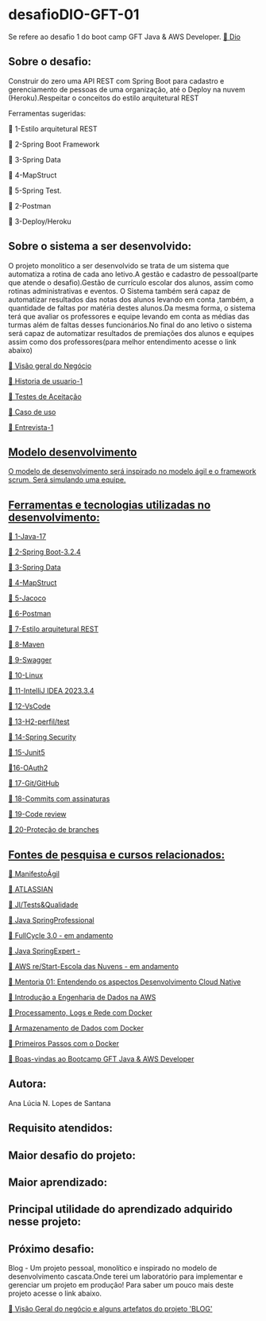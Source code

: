 # desafioDIO-GFT-01



<p> Se refere ao desafio 1 do boot camp  GFT Java & AWS Developer.
 <a href="https://www.dio.me/pro/ai-week?source=google-ads-search-artificial-intelligence-week&utm_source=google-ads&utm_medium=cpc&utm_content=s1&utm_term=search&utm_campaign=artificial-intelligence-week&gad_source=1&gclid=Cj0KCQiAxOauBhCaARIsAEbUSQRTdUBjTKNMir4ZZJXPN20whu3Nf9QAykVtR04N8tu2b_4D0yr-GIIaAvw4EALw_wcB/">🔗 Dio</a>
</p>

<h2>Sobre o desafio:</h2>

<p>
Construir do zero uma API REST com Spring Boot para cadastro e gerenciamento de pessoas de uma organização, até o Deploy na nuvem (Heroku).Respeitar o conceitos do estilo arquitetural REST </p>

<p>Ferramentas sugeridas:</p>

<p >🚀 1-Estilo arquitetural REST</p>

<p >🚀 2-Spring Boot Framework</p>

<p >🚀 3-Spring Data</p>

<p >🚀 4-MapStruct</p>

<p >🚀 5-Spring Test.</p>

<p >🚀 2-Postman</p>

<p >🚀 3-Deploy/Heroku</p>

<h2>Sobre o sistema a ser desenvolvido:</h2>
  <p >
O projeto monolitico a ser desenvolvido se trata de um sistema que automatiza a rotina de cada ano letivo.A gestão e cadastro de pessoal(parte que atende o desafio).Gestão de currículo escolar dos alunos, assim como rotinas administrativas e eventos. O Sistema também será capaz de automatizar resultados das notas dos alunos levando em conta ,também, a quantidade de faltas por matéria destes alunos.Da mesma forma, o sistema terá que avaliar os professores e equipe levando em conta as médias das turmas além de faltas desses funcionários.No final do ano letivo o sistema será capaz de automatizar resultados de premiações dos alunos e equipes assim como dos professores(para melhor entendimento acesse o link abaixo)
 </p>

<p >
<a href="https://docs.google.com/document/d/1Nl2PY2QYKl4rTPdV_deBLxioPrn46XcVhkxQ0CmXFf0/edit">🔗 Visão geral do Negócio</a>

</p>

 <p>
<a href="https://docs.google.com/document/d/1tYJ9da-Lvz2ZPtlc0yMx_I7Sb9-DNC9H2uv7ihFqFSs/edit">🔗 Historia de usuario-1</>
</P>


 <p>
<a href="https://docs.google.com/document/d/1My7kDB-7g10RWtQt58OSGSYfXXGhdcgCEPMu5FL4IVg/edit">🔗 Testes de Aceitação</>
</P>

<p>
<a href="https://docs.google.com/document/d/1BXYEdZcoHr2CVGwlPJRqxgAj-nu6EGhKThWHia3QZ0Y/edit">🔗 Caso de uso</>
</P>


 <p>
<a href="https://docs.google.com/document/d/1Dv7cpcyTSMUqkAuSnjYQG-V6E5OdTDdUo-qYiW_yI7g/edit">🔗 Entrevista-1</>
</P>


 <p></P>
 <p></P>

 <h2>Modelo desenvolvimento</h2>

 <p>
O modelo de desenvolvimento será inspirado no modelo ágil e o framework scrum. Será simulando uma equipe.
</P>


<h2>Ferramentas e tecnologias utilizadas no desenvolvimento:</h2>


<p >🚀 1-Java-17</p>

<p >🚀 2-Spring Boot-3.2.4</p>

<p >🚀 3-Spring Data</p>

<p >🚀 4-MapStruct</p>

<p >🚀 5-Jacoco</p>

<p >🚀 6-Postman</p>

<p >🚀 7-Estilo arquitetural REST</p>

<p >🚀 8-Maven</p>

<p >🚀 9-Swagger</p>

<p >🚀 10-Linux</p>

<p >🚀 11-IntelliJ IDEA 2023.3.4</p>

<p >🚀 12-VsCode</p>

<p >🚀 13-H2-perfil/test</p>

<p >🚀 14-Spring Security</p>

<p >🚀 15-Junit5</p>

<p >🚀16-OAuth2</p>

<p >🚀 17-Git/GitHub</p>

<p >🚀 18-Commits com assinaturas</p>

<p >🚀 19-Code review</p>

<p >🚀 20-Proteção de branches</p>


<h2>Fontes de pesquisa e cursos relacionados:</h2>


<p >
<a href="https://agilemanifesto.org/iso/ptbr/manifesto.html">🔗 ManifestoÁgil </a>
 </p>



<p >
<a href="https://www.atlassian.com/br/agile/project-management/user-stories">🔗 ATLASSIAN</a>
 </p>


<p >
<a href="https://hotmart.s3.amazonaws.com/certificate/tmp/894faa62-84da-4540-a6b9-70203909ddaf--874234997.jpeg?X-Amz-Security-Token=IQoJb3JpZ2luX2VjEMj%2F%2F%2F%2F%2F%2F%2F%2F%2F%2FwEaCXVzLWVhc3QtMSJHMEUCIQC2cYdnEIjaSEhQ1v%2Fh46CESF8BKR6NOIhjOfF6MUtNYwIgMKSmdDrom56r93hfVyMZQeWLsq3fpI2qPaciy%2BnOfmcqiwUI4f%2F%2F%2F%2F%2F%2F%2F%2F%2F%2FARADGgw0ODcxOTY5MTE5MTciDGrIvV0OaIErU04rkSrfBL3MlL%2F3hekgE0QRlEnn7ZxnLHh%2BQgfSAfa3fVTr%2BLgMIOlVy2PbGBZoJftSjx8pxBt7F1bvjRig0IAbiRvPEK74NQiSpfkZkJK4BbiuAUjzf%2FnKIkBQ9KOB1xMIQKsRnEdiXroxBirmFrsgNTWpcSBdFNrrMAxHtFf3SLD1soAjS9FcP51HKEEDLlChFslqSr7esF3NOmUGnynwyEP5PqqWpEucHHSOCT6v7REU%2BKTGzPc9g0fGDmBKN582gT2ew9nxvlu8Op0g2rhr5Q3bO7u3jeWiLHnzgCwOKakDlkw6ubtPvMEW8mEPeATYOkP%2Br2gBUOzhvtkS5TS9bS3pyOKYd9Un6vGk7sQHNEsFVhfZCdPnkEgKMkhcX0x04C0m%2B2xFd9LOv7UlQQeEVccupvKgARo8CSieRmHQWighA%2B9vuxrIZGsCBS7qwffZn1P9um3J7BTMC8sQaUT03Qjxf1kek6RJoJtdcKYOx9da92RCJl8TQeHXBZqtXNF09woeIimTFVK%2BnjQ%2B3kKbiVrAmq8eZzoRGFGN67xbJMtm9qSwx9S7TFjs1S48SP97UVX1uBG6St42aLVm9ikWKBq84yW9oLQejfuh1TyYA%2FalXEcp4US%2BOq49cAJeBDyi%2Bj%2BUwyBLcYjYrrPMvHU38IVAcGlk8R4BsLiD5GRwa%2BIeVgph%2FoWFd3t6shQ%2FJk%2Bel7X9QQ2E83mODX3VCxjOuzKeivOe4crN1iXEmRhKYGoPUqy4vBv1h4bWKv4wwV7BFnUO3O6ipAtEduaX%2B3SXQD1Y%2B7HsGjaAJCt5XkeNhbPnsmgwtvmXsAY6mgHiC54TEnbsFu7hvQMlw6PCQWMJHoGiY%2FCLtZfZbxkevwCkvfUozqg1kQ3AkwkdDljLILMTIOT0kZYAAd9ozujCbQJgpAyKeR9Ta7uePjVnOY%2FUAECNIIAMenfj6rGQ0QLe9v5tNbwXsHg9NI95fB1KU7xkFe1%2BLbg1hWfEVNUyqJaB9Qh38nUJEuSUzkbq5SnkRimVHyDlPzVr&X-Amz-Algorithm=AWS4-HMAC-SHA256&X-Amz-Date=20240329T000518Z&X-Amz-SignedHeaders=host&X-Amz-Expires=3600&X-Amz-Credential=ASIAXC3ZS5EWTXQZG6OI%2F20240329%2Fus-east-1%2Fs3%2Faws4_request&X-Amz-Signature=8851da5289b187be90c58bc30bce7a7b683ae925d473eb09f8abade6f2e6aeac">🔗 Jl/Tests&Qualidade</a>
 </p>
 

<p >
<a href="https://learn.devsuperior.com/certificados/7165816">🔗 Java SpringProfessional</a>
 </p>

 </p>
 
<p >
<a href="https://curso.fullcycle.com.br/curso-fullcycle/">🔗 FullCycle 3.0 - em andamento</a>
 </p>

<p >
<a href="https://devsuperior.club/c/5-61">🔗 Java SpringExpert -</a>
 </p>


<p >
<a href="https://aws.amazon.com/pt/training/restart/">🔗 AWS re/Start-Escola das Nuvens - em andamento </a>
 </p>

<p >
<a href="https://hermes.dio.me/certificates/cover/en/WYXIWZ9T.jpg">🔗 Mentoria 01: Entendendo os aspectos Desenvolvimento Cloud Native</a>
 </p>


<p >
<a href="https://hermes.dio.me/certificates/cover/en/UW35GRLK.jpg">🔗 Introdução a Engenharia de Dados na AWS</a>
 </p>


<p >
<a href="https://hermes.dio.me/certificates/cover/en/QPELVXVY.jpg">🔗 Processamento, Logs e Rede com Docker</a>
 </p>

<p >
<a href="https://hermes.dio.me/certificates/cover/en/0SNQJDRR.jpg">🔗 Armazenamento de Dados com Docker</a>
 </p>


<p >
<a href="https://hermes.dio.me/certificates/cover/en/OT5NTPSA.jpg">🔗 Primeiros Passos com o Docker</a>
 </p>

<p >
<a href="https://hermes.dio.me/certificates/cover/en/D4073BAE.jpg">🔗 Boas-vindas ao Bootcamp GFT Java & AWS Developer</a>
 </p>


<h2>Autora:</h2>

<p>Ana Lúcia N. Lopes de Santana</P>

<h2>Requisito atendidos: </h2>
<p></P>

<h2>Maior desafio do projeto: </h2>
<p>

</P>

<h2>Maior aprendizado:</h2>
<p></P>

<h2>Principal utilidade do aprendizado adquirido nesse projeto:</h2>
<p><P>

<h2>Próximo desafio:</h2>

<p>Blog - Um projeto pessoal, monolítico e inspirado no modelo de desenvolvimento cascata.Onde terei um laboratório para implementar e gerenciar um projeto em produção! Para saber um pouco mais deste projeto acesse o link abaixo.</p>

<p >
<a href="https://docs.google.com/document/d/1EG9D169szMPGQKsH70VcGKQBkdhZFI-l91a8NXoyaKs/edit">🔗 Visão Geral do negócio e alguns artefatos do projeto 'BLOG'
</a>
 </p>




